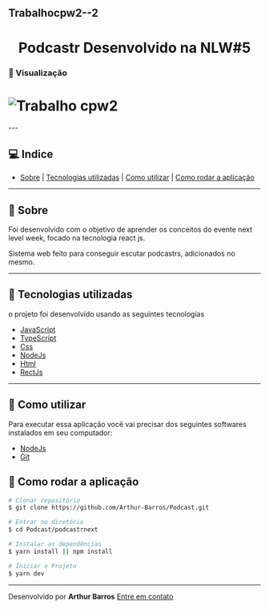 ## Trabalhocpw2--2

<h1 align="center">
Podcastr Desenvolvido na NLW#5
</h1>

### :movie_camera: Visualização
<h1>
  <img src="https://ik.imagekit.io/xlj9cejf8v/trabalhocpw2_glb2NbmwO.gif" alt=" Trabalho cpw2">
</h1>
---

## :computer: Indice
- [Sobre](sobre) | [Tecnologias utilizadas](tecnologias-utilizadas) | [Como utilizar](#como-utilizar) | [Como rodar a aplicação](#como-rodar-a-aplicação)

---

## :bookmark: Sobre
Foi desenvolvido com o objetivo de aprender os conceitos do evente next level week, focado na tecnologia react js.

Sistema web feito para conseguir escutar podcastrs, adicionados no mesmo.

---

## :rocket: Tecnologias utilizadas

o projeto foi desenvolvido usando as seguintes tecnologias

- [JavaScript](https://developer.mozilla.org/pt-BR/docs/Web/JavaScript)
- [TypeScript](https://www.typescriptlang.org/)
- [Css](https://www.w3schools.com/Css/)
- [NodeJs](https://nodejs.org/en/)
- [Html](https://www.w3schools.com/html/)
- [RectJs](https://pt-br.reactjs.org/)

---

## :electric_plug: Como utilizar
Para executar essa aplicação você vai precisar dos seguintes softwares instalados em seu computador:
- [NodeJs](https://nodejs.org/en/)
- [Git](https://git-scm.com/)

## :file_folder: Como rodar a aplicação

```bash
# Clonar repositório
$ git clone https://github.com/Arthur-Barros/Podcast.git

# Entrar no diretório
$ cd Podcast/podcastrnext

# Instalar as dependências
$ yarn install || npm install

# Iniciar o Projeto
$ yarn dev

```
---

Desenvolvido por **Arthur Barros** [Entre em contato](https://www.linkedin.com/in/arthur-barros-/)
